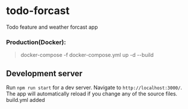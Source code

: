 # todo-forcast

Todo feature and weather forcast app

### Production(Docker):

> docker-compose -f docker-compose.yml up -d --build

## Development server

Run `npm run start` for a dev server. Navigate to `http://localhost:3000/`. The app will automatically reload if you change any of the source files.
build.yml added
